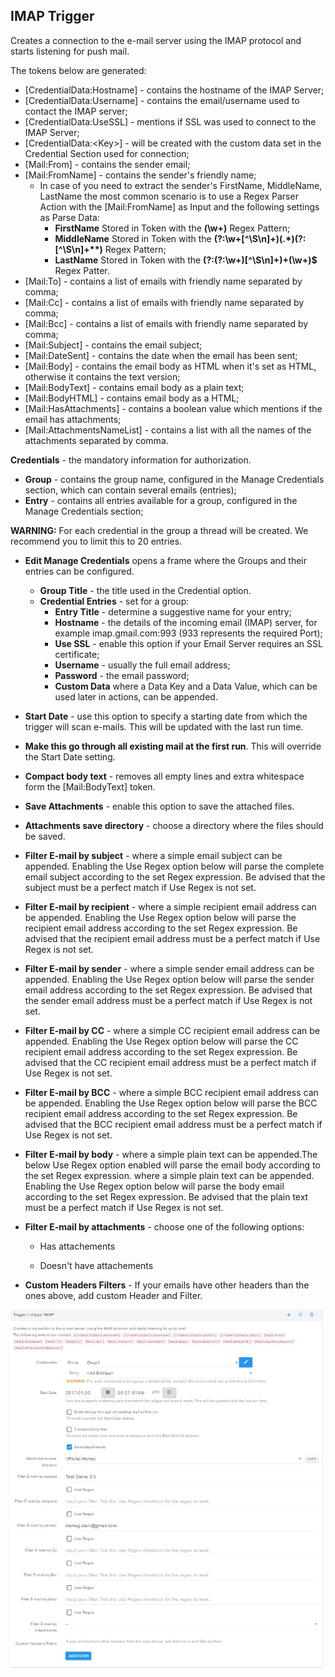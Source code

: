 ## IMAP Trigger

Creates a connection to the e-mail server using the IMAP protocol and starts listening for push mail.

The tokens below are generated:

* \[CredentialData:Hostname\] - contains the hostname of the IMAP Server;
* \[CredentialData:Username\] - contains the email/username used to contact the IMAP server;
* \[CredentialData:UseSSL\] - mentions if SSL was used to connect to the IMAP Server;
* \[CredentialData:&lt;Key&gt;\] - will be created with the custom data set in the Credential Section used for connection; 
* \[Mail:From\] - contains the sender email; 
* \[Mail:FromName\] - contains the sender's friendly name; 
  * In case of you need to extract the sender's FirstName, MiddleName, LastName the most common scenario is to use a Regex Parser Action with the \[Mail:FromName\] as Input and the following settings as Parse Data:
    * **FirstName** Stored in Token with the **\(\w+\)** Regex Pattern; 
    * **MiddleName** Stored in Token with the **\(?:\w+\[^\S\n\]+\)\(.\*\)\(?:\[^\S\n\]+\*\*\)** Regex Pattern; 
    * **LastName** Stored in Token with the **\(?:\(?:\w+\)\[^\S\n\]+\)+\(\w+\)$** Regex Patter.
* \[Mail:To\]  - contains a list of emails with friendly name separated by comma; 
* \[Mail:Cc\] - contains a list of emails with friendly name separated by comma;
* \[Mail:Bcc\] - contains a list of emails with friendly name separated by comma;
* \[Mail:Subject\] - contains the email subject; 
* \[Mail:DateSent\] - contains the date when the email has been sent;
* \[Mail:Body\] - contains the email body as HTML when it's set as HTML, otherwise it contains the text version;
* \[Mail:BodyText\] - contains email body as a plain text;
* \[Mail:BodyHTML\] - contains email body as a HTML;
* \[Mail:HasAttachments\] - contains a boolean value which mentions if the email has attachments;
* \[Mail:AttachmentsNameList\] - contains a list with all the names of the attachments separated by comma.

**Credentials** - the mandatory  information for authorization.

* **Group** -  contains the group name, configured in the Manage Credentials section, which can contain several emails \(entries\); 
* **Entry** -  contains all entries available for a group, configured in the Manage Credentials section;

**WARNING:** For each credential in the group a thread will be created. We recommend you to limit this to 20 entries.

* **Edit Manage Credentials** opens a frame where the Groups and their entries can be configured. 
  * **Group Title** - the title used in the Credential option.
  * **Credential Entries** - set for a group:
    * **Entry Title** - determine a suggestive name for your entry; 
    * **Hostname** - the details of the incoming email \(IMAP\) server, for example imap.gmail.com:993 \(933 represents the required Port\); 
    * **Use SSL** - enable this option if your Email Server requires an SSL certificate;
    * **Username** - usually the full email address; 
    * **Password** - the email password;
    * **Custom Data** where a Data Key and a Data Value, which can be used later in actions, can be appended.
* **Start Date** - use this option to specify a starting date from which the trigger will scan e-mails. This will be updated with the last run time.
* **Make this go through all existing mail at the first run**. This will override the Start Date setting.
* **Compact body text** - removes all empty lines and extra whitespace form the \[Mail:BodyText\] token.

* **Save Attachments** - enable this option to save the attached files.

* **Attachments save directory** - choose a directory where the files should be saved.

* **Filter E-mail by subject** - where a simple email subject can be appended. Enabling the Use Regex option below will parse the complete email subject according to the set Regex expression. Be advised that the subject must be a perfect match if Use Regex is not set.

* **Filter E-mail by recipient** - where a simple recipient email address can be appended. Enabling the Use Regex option below will parse the recipient email address according to the set Regex expression. Be advised that the recipient email address must be a perfect match if Use Regex is not set.

* **Filter E-mail by sender** -  where a simple sender email address can be appended. Enabling the Use Regex option below will parse the sender email address according to the set Regex expression. Be advised that the sender email address must be a perfect match if Use Regex is not set.

* **Filter E-mail by CC** - where a simple CC recipient email address can be appended. Enabling the Use Regex option below will parse the CC recipient email address according to the set Regex expression. Be advised that the CC recipient email address must be a perfect match if Use Regex is not set.

* **Filter E-mail by BCC** - where a simple BCC recipient email address can be appended. Enabling the Use Regex option below will parse the BCC recipient email address according to the set Regex expression. Be advised that the BCC recipient email address must be a perfect match if Use Regex is not set.

* **Filter E-mail by body** - where a simple plain text can be appended.The below Use Regex option enabled will parse the email body according to the set Regex expression. where a simple plain text can be appended. Enabling the Use Regex option below will parse the body email according to the set Regex expression. Be advised that the plain text must be a perfect match if Use Regex is not set.

* **Filter E-mail by attachments** - choose one of the following options:

  * Has attachements

  * Doesn't have attachements

* **Custom Headers Filters** - If your emails have other headers than the ones above, add custom Header and Filter.

![](../assets/imap.jpg)
